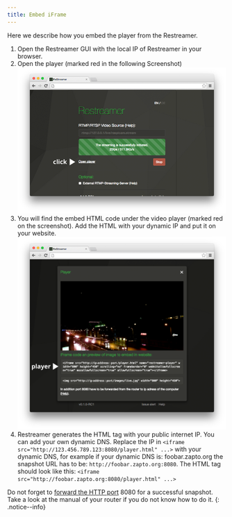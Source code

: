 ```yaml
---
title: Embed iFrame
---
```


Here we describe how you embed the player from the Restreamer.

1. Open the Restreamer GUI with the local IP of Restreamer in your browser.  
2. Open the player (marked red in the following Screenshot) ![Open your player in GUI](../img/guides-embed-upon-your-website-1.png)  
3. You will find the embed HTML code under the video player (marked red on the screenshot). Add the HTML with your dynamic IP and put it on your website. ![Copy the code and embedd wherever you want](../img/guides-embed-upon-your-website-2.png)  
4. Restreamer generates the HTML tag with your public internet IP. You can add your own dynamic DNS. Replace the IP in `<iframe src="http://123.456.789.123:8080/player.html" ...>` with your dynamic DNS, for example if your dynamic DNS is: foobar.zapto.org the snapshot URL has to be: `http://foobar.zapto.org:8080`. The HTML tag should look like this: `<iframe src="http://foobar.zapto.org:8080/player.html" ...>`   

Do not forget to [forward the HTTP port](portforwarding.html) 8080 for a successful snapshot. Take a look at the manual of your router if
you do not know how to do it.
{: .notice--info}